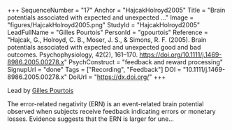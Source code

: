 +++
SequenceNumber = "17"
Anchor = "HajcakHolroyd2005"
Title = "Brain potentials associated with expected and unexpected ..."
Image = "figures/HajcakHolroyd2005.png"
StudyId = "HajcakHolroyd2005"
LeadFullName = "Gilles Pourtois"
PersonId = "gpourtois"
Reference = "Hajcak, G., Holroyd, C. B., Moser, J. S., & Simons, R. F. (2005). Brain potentials associated with expected and unexpected good and bad outcomes. Psychophysiology, 42(2), 161–170. https://doi.org/10.1111/j.1469-8986.2005.00278.x"
PsychConstruct = "feedback and reward processing"
SignupUrl = "done"
Tags = ["Recording", "Feedback"]
DOI = "10.1111/j.1469-8986.2005.00278.x"
DoiUrl = "https://dx.doi.org/"
+++

Lead by [Gilles Pourtois](/people/#gpourtois)

The error-related negativity (ERN) is an event-related brain potential observed when subjects receive feedback indicating errors or monetary losses. Evidence suggests that the ERN is larger for une...